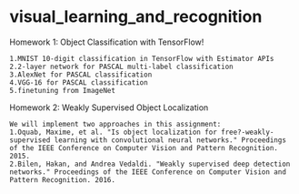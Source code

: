 # visual_learning_and_recognition
Homework 1: Object Classification with TensorFlow!

	1.MNIST 10-digit classification in TensorFlow with Estimator APIs
	2.2-layer network for PASCAL multi-label classification
	3.AlexNet for PASCAL classification
	4.VGG-16 for PASCAL classification
	5.finetuning from ImageNet

Homework 2: Weakly Supervised Object Localization

	We will implement two approaches in this assignment:
	1.Oquab, Maxime, et al. "Is object localization for free?-weakly-supervised learning with convolutional neural networks." Proceedings of the IEEE Conference on Computer Vision and Pattern Recognition. 2015.
	2.Bilen, Hakan, and Andrea Vedaldi. "Weakly supervised deep detection networks." Proceedings of the IEEE Conference on Computer Vision and Pattern Recognition. 2016.
